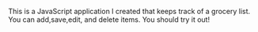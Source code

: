 This is a JavaScript application I created that keeps track of a grocery list. You can add,save,edit, and delete items. You should try it out!
